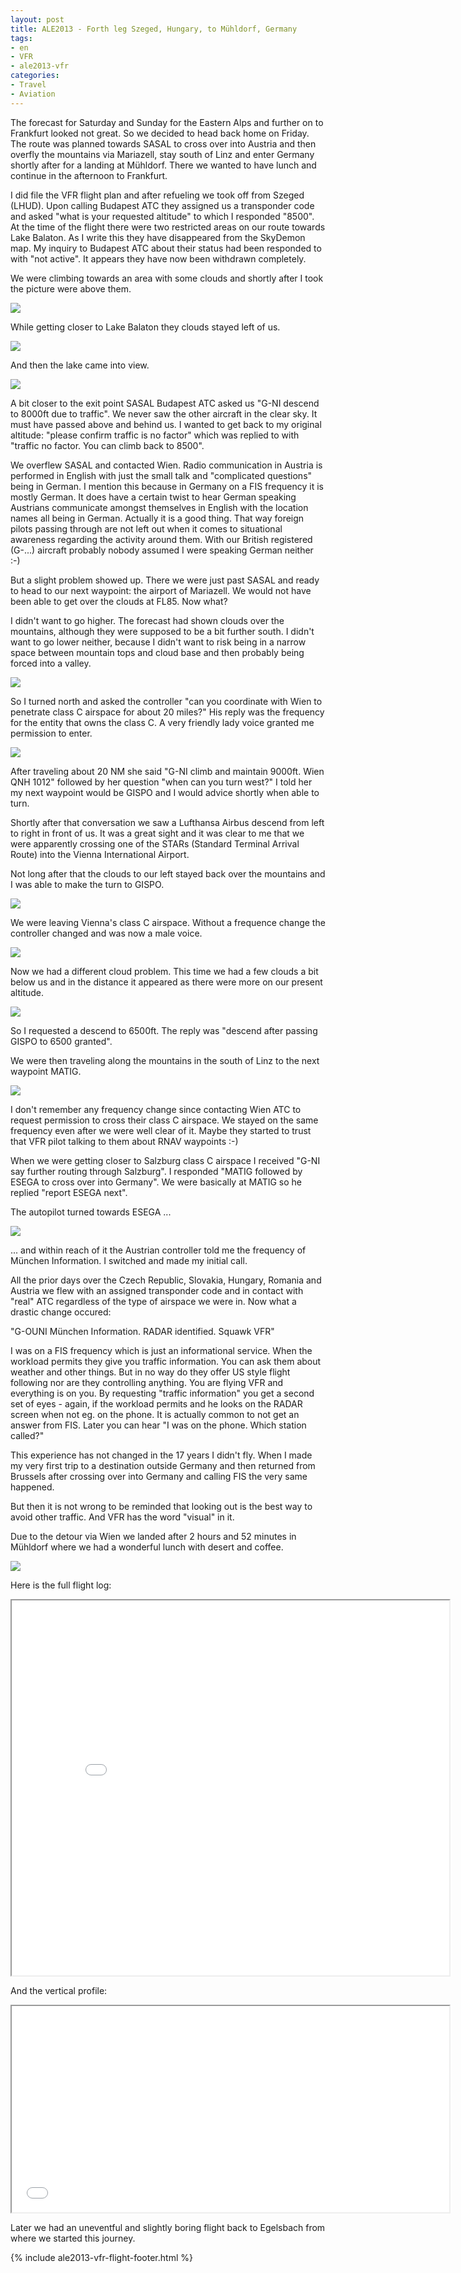 ```yaml
---
layout: post
title: ALE2013 - Forth leg Szeged, Hungary, to Mühldorf, Germany
tags:
- en
- VFR
- ale2013-vfr
categories:
- Travel
- Aviation
---
```

The forecast for Saturday and Sunday for the Eastern Alps and further on to Frankfurt looked not great. So we decided to head back home on Friday. The route was planned towards SASAL to cross over into Austria and then overfly the mountains via Mariazell, stay south of Linz and enter Germany shortly after for a landing at Mühldorf. There we wanted to have lunch and continue in the afternoon to Frankfurt.

I did file the VFR flight plan and after refueling we took off from Szeged (LHUD). Upon calling Budapest ATC they assigned us a transponder code and asked "what is your requested altitude" to which I responded "8500". At the time of the flight there were two restricted areas on our route towards Lake Balaton. As I write this they have disappeared from the SkyDemon map. My inquiry to Budapest ATC about their status had been responded to with "not active". It appears they have now been withdrawn completely.

We were climbing towards an area with some clouds and shortly after I took the picture were above them.

<a target="_blank" href="/img/posts/aviation-2013-08/LHUD-EDMY-1.jpg"><img src="/img/posts/aviation-2013-08/LHUD-EDMY-small-1.jpg"/></a>

While getting closer to Lake Balaton they clouds stayed left of us.

<a target="_blank" href="/img/posts/aviation-2013-08/LHUD-EDMY-2.jpg"><img src="/img/posts/aviation-2013-08/LHUD-EDMY-small-2.jpg"/></a>

And then the lake came into view.

<a target="_blank" href="/img/posts/aviation-2013-08/LHUD-EDMY-3.jpg"><img src="/img/posts/aviation-2013-08/LHUD-EDMY-small-3.jpg"/></a>

A bit closer to the exit point SASAL Budapest ATC asked us "G-NI descend to 8000ft due to traffic". We never saw the other aircraft in the clear sky. It must have passed above and behind us. I wanted to get back to my original altitude: "please confirm traffic is no factor" which was replied to with "traffic no factor. You can climb back to 8500".

We overflew SASAL and contacted Wien. Radio communication in Austria is performed in English with just the small talk and "complicated questions" being in German. I mention this because in Germany on a FIS frequency it is mostly German. It does have a certain twist to hear German speaking Austrians communicate amongst themselves in English with the location names all being in German. Actually it is a good thing. That way foreign pilots passing through are not left out when it comes to situational awareness regarding the activity around them. With our British registered (G-...) aircraft probably nobody assumed I were speaking German neither :-)

But a slight problem showed up. There we were just past SASAL and ready to head to our next waypoint: the airport of Mariazell. We would not have been able to get over the clouds at FL85. Now what?

I didn't want to go higher. The forecast had shown clouds over the mountains, although they were supposed to be a bit further south. I didn't want to go lower neither, because I didn't want to risk being in a narrow space between mountain tops and cloud base and then probably being forced into a valley.

<a target="_blank" href="/img/posts/aviation-2013-08/LHUD-EDMY-8.jpg"><img src="/img/posts/aviation-2013-08/LHUD-EDMY-small-8.jpg"/></a>

So I turned north and asked the controller "can you coordinate with Wien to penetrate class C airspace for about 20 miles?" His reply was the frequency for the entity that owns the class C. A very friendly lady voice granted me permission to enter.

<a target="_blank" href="/img/posts/aviation-2013-08/LHUD-EDMY-4.jpg"><img src="/img/posts/aviation-2013-08/LHUD-EDMY-small-4.jpg"/></a>

After traveling about 20 NM she said "G-NI climb and maintain 9000ft. Wien QNH 1012" followed by her question "when can you turn west?" I told her my next waypoint would be GISPO and I would advice shortly when able to turn.

Shortly after that conversation we saw a Lufthansa Airbus descend from left to right in front of us. It was a great sight and it was clear to me that we were apparently crossing one of the STARs (Standard Terminal Arrival Route) into the Vienna International Airport.

Not long after that the clouds to our left stayed back over the mountains and I was able to make the turn to GISPO.

<a target="_blank" href="/img/posts/aviation-2013-08/LHUD-EDMY-12.jpg"><img src="/img/posts/aviation-2013-08/LHUD-EDMY-small-12.jpg"/></a>

We were leaving Vienna's class C airspace. Without a frequence change the controller changed and was now a male voice.

<a target="_blank" href="/img/posts/aviation-2013-08/LHUD-EDMY-11.jpg"><img src="/img/posts/aviation-2013-08/LHUD-EDMY-small-11.jpg"/></a>

Now we had a different cloud problem. This time we had a few clouds a bit below us and in the distance it appeared as there were more on our present altitude.

<a target="_blank" href="/img/posts/aviation-2013-08/LHUD-EDMY-10.jpg"><img src="/img/posts/aviation-2013-08/LHUD-EDMY-small-10.jpg"/></a>

So I requested a descend to 6500ft. The reply was "descend after passing GISPO to 6500 granted".

We were then traveling along the mountains in the south of Linz to the next waypoint MATIG.

<a target="_blank" href="/img/posts/aviation-2013-08/LHUD-EDMY-15.jpg"><img src="/img/posts/aviation-2013-08/LHUD-EDMY-small-15.jpg"/></a>

I don't remember any frequency change since contacting Wien ATC to request permission to cross their class C airspace. We stayed on the same frequency even after we were well clear of it. Maybe they started to trust that VFR pilot talking to them about RNAV waypoints :-)

When we were getting closer to Salzburg class C airspace I received "G-NI say further routing through Salzburg". I responded "MATIG followed by ESEGA to cross over into Germany". We were basically at MATIG so he replied "report ESEGA next".

The autopilot turned towards ESEGA ...

<a target="_blank" href="/img/posts/aviation-2013-08/LHUD-EDMY-17.jpg"><img src="/img/posts/aviation-2013-08/LHUD-EDMY-small-17.jpg"/></a>

... and within reach of it the Austrian controller told me the frequency of München Information. I switched and made my initial call.

All the prior days over the Czech Republic, Slovakia, Hungary, Romania and Austria we flew with an assigned transponder code and in contact with "real" ATC regardless of the type of airspace we were in. Now what a drastic change occured:

"G-OUNI München Information. RADAR identified. Squawk VFR"

I was on a FIS frequency which is just an informational service. When the workload permits they give you traffic information. You can ask them about weather and other things. But in no way do they offer US style flight following nor are they controlling anything. You are flying VFR and everything is on you. By requesting "traffic information" you get a second set of eyes - again, if the workload permits and he looks on the RADAR screen when not eg. on the phone. It is actually common to not get an answer from FIS. Later you can hear "I was on the phone. Which station called?"

This experience has not changed in the 17 years I didn't fly. When I made my very first trip to a destination outside Germany and then returned from Brussels after crossing over into Germany and calling FIS the very same happened.

But then it is not wrong to be reminded that looking out is the best way to avoid other traffic. And VFR has the word "visual" in it.

Due to the detour via Wien we landed after 2 hours and 52 minutes in Mühldorf where we had a wonderful lunch with desert and coffee.

<a target="_blank" href="/img/posts/aviation-2013-08/LHUD-EDMY-18.jpg"><img src="/img/posts/aviation-2013-08/LHUD-EDMY-small-18.jpg"/></a>

Here is the full flight log:

<iframe width="700" height="600" src="/img/posts/aviation-2013-08/LHUD-EDMY-route.png"></iframe>

And the vertical profile:

<iframe width="700" height="330" src="/img/posts/aviation-2013-08/LHUD-EDMY-vertical-profile.png"></iframe>

Later we had an uneventful and slightly boring flight back to Egelsbach from where we started this journey.

{% include ale2013-vfr-flight-footer.html %}
